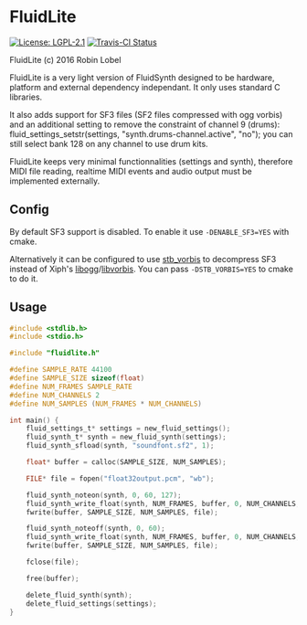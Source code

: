 # FluidLite

[![License: LGPL-2.1](https://img.shields.io/badge/License-LGPL--2.1-brightgreen.svg)](https://opensource.org/licenses/LGPL-2.1)
[![Travis-CI Status](https://travis-ci.com/katyo/fluidlite.svg?branch=master)](https://travis-ci.com/katyo/fluidlite)

FluidLite (c) 2016 Robin Lobel

FluidLite is a very light version of FluidSynth
designed to be hardware, platform and external dependency independant.
It only uses standard C libraries.

It also adds support for SF3 files (SF2 files compressed with ogg vorbis)
and an additional setting to remove the constraint of channel 9 (drums):
fluid_settings_setstr(settings, "synth.drums-channel.active", "no");
you can still select bank 128 on any channel to use drum kits.

FluidLite keeps very minimal functionnalities (settings and synth),
therefore MIDI file reading, realtime MIDI events and audio output must be
implemented externally.

## Config

By default SF3 support is disabled. To enable it use `-DENABLE_SF3=YES` with cmake.

Alternatively it can be configured to use [stb_vorbis](https://github.com/nothings/stb) to decompress SF3 instead of Xiph's [libogg](https://github.com/xiph/ogg)/[libvorbis](https://github.com/xiph/vorbis). You can pass `-DSTB_VORBIS=YES` to cmake to do it.

## Usage

```c
#include <stdlib.h>
#include <stdio.h>

#include "fluidlite.h"

#define SAMPLE_RATE 44100
#define SAMPLE_SIZE sizeof(float)
#define NUM_FRAMES SAMPLE_RATE
#define NUM_CHANNELS 2
#define NUM_SAMPLES (NUM_FRAMES * NUM_CHANNELS)

int main() {
    fluid_settings_t* settings = new_fluid_settings();
    fluid_synth_t* synth = new_fluid_synth(settings);
    fluid_synth_sfload(synth, "soundfont.sf2", 1);

    float* buffer = calloc(SAMPLE_SIZE, NUM_SAMPLES);

    FILE* file = fopen("float32output.pcm", "wb");

    fluid_synth_noteon(synth, 0, 60, 127);
    fluid_synth_write_float(synth, NUM_FRAMES, buffer, 0, NUM_CHANNELS, buffer, 1, NUM_CHANNELS);
    fwrite(buffer, SAMPLE_SIZE, NUM_SAMPLES, file);

    fluid_synth_noteoff(synth, 0, 60);
    fluid_synth_write_float(synth, NUM_FRAMES, buffer, 0, NUM_CHANNELS, buffer, 1, NUM_CHANNELS);
    fwrite(buffer, SAMPLE_SIZE, NUM_SAMPLES, file);

    fclose(file);

    free(buffer);

    delete_fluid_synth(synth);
    delete_fluid_settings(settings);
}
```
